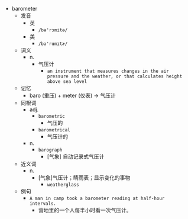- barometer
  - 发音
    - 英
      - `/bə'rɔmitə/`
    - 美
      - `/bə'rɑmɪtɚ/`
  - 词义
    - n.
      - 气压计
        - `an instrument that measures changes in the air pressure and the weather, or that calculates height above sea level`
  - 记忆
    - baro (重压) + meter (仪表) → 气压计
  - 同根词
    - adj.
      - `barometric`
        - 气压的
      - `barometrical`
        - 气压计的
    - n.
      - `barograph`
        - [气象] 自动记录式气压计
  - 近义词
    - n.
      - [气象]气压计；睛雨表；显示变化的事物
        - `weatherglass`
  - 例句
    - `A man in camp took a barometer reading at half-hour intervals.`
      - 营地里的一个人每半小时看一次气压计。

